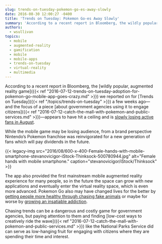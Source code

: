 ```yaml
---
slug: trends-on-tuesday-pokemon-go-es-away-slowly
date: 2016-08-30 12:00:27 -0400
title: 'Trends on Tuesday: Pokemon Go-es Away Slowly'
summary: 'According to a recent report in Bloomberg, the wildly popular augmented reality game we reported on a few weeks ago&mdash;and the focus of a piece about government agencies using it to engage citizens&mdash;appears to have hit a ceiling and is slowly losing active fans in August.'
authors:
  - wsullivan
topics:
  - mobile
  - augmented-reality
  - gamification
  - mobile
  - mobile-apps
  - trends-on-tuesday
  - virtual-reality
  - multimedia
---
```


According to a recent report in Bloomberg, the [wildly popular, augmented reality game]({{< ref "2016-07-12-trends-on-tuesday-adoption-for-pokemon-go-mobile-app-goes-crazy.md" >}}) we reported on for [Trends on Tuesday]({{< ref "/topics/trends-on-tuesday" >}}) a few weeks ago&mdash;and the focus of a piece [about government agencies using it to engage citizens]({{< ref "2016-07-12-catch-the-mall-with-pokemon-and-public-services.md" >}})&mdash;appears to have hit a ceiling and is [slowly losing active fans in August](https://www.bloomberg.com/news/articles/2016-08-22/these-charts-show-that-pokemon-go-is-already-in-decline).

While the mobile game may be losing audience, from a brand perspective Nintendo’s Pokemon franchise was reinvigorated for a new generation of fans which will pay dividends in the future.

{{< legacy-img src="2016/08/600-x-400-Female-hands-with-mobile-smartphone-stevanovicigor-iStock-Thinksock-500780944.jpg" alt="Female hands with mobile smartphone." caption="stevanovicigor/iStock/Thinksock" >}} 

The app also provided the first mainstream mobile augmented reality experience for many people, so in the future the space can grow with new applications and eventually enter the virtual reality space, which is even more advanced. Pokemon Go also may have changed lives for the better by [getting people more healthy through chasing fake animals](http://health.usnews.com/wellness/articles/2016-07-11/pokemon-go-has-everyone-exercising) or maybe for worse by [growing an insatiable addiction](http://www.slate.com/articles/technology/gaming/2016/08/i_am_a_hardcore_pokemon_go_player_and_i_might_not_be_ok.html).

Chasing trends can be a dangerous and costly game for government agencies, but paying attention to them and finding [low-cost ways to creatively ride the wave]({{< ref "2016-07-12-catch-the-mall-with-pokemon-and-public-services.md" >}}) like the National Parks Service did can serve as low-hanging fruit for engaging with citizens where they are spending their time and interest.
